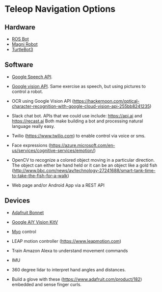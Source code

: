 # Teleop Navigation Options

## Hardware

* [ROS Bot](https://www.rosbots.com)
* [Magni Robot](https://ubiquityrobotics.com)
* [TurtleBot3](http://www.robotis.us/turtlebot-3/)


## Software

* [Google Speech API](https://cloud.google.com/speech/). 

* [Google vision API](https://cloud.google.com/vision/). Same exercise as speech, but
using pictures to control a robot.

* OCR using Google Vision API (https://hackernoon.com/optical-character-recognition-with-google-cloud-vision-api-255bb8241235)

* Slack chat bot. APIs that we could use include:
https://api.ai and https://recast.ai Both make building a bot and processing natural language really easy.

* Twilio (https://www.twilio.com) to enable control via voice or sms.

* Face expressions (https://azure.microsoft.com/en-us/services/cognitive-services/emotion/)

* OpenCV to recognize a colored object moving in a particular direction.
The object can either be hand held or it can be an object like a 
gold fish (http://www.bbc.com/news/av/technology-27241688/smart-tank-time-to-take-the-fish-for-a-walk)

* Web page and/or Android App via a REST API

## Devices

* [Adafruit Bonnet](https://www.adafruit.com/product/4085)

* [Google AIY Vision KitV](https://aiyprojects.withgoogle.com/vision/)

* [Myo](https://www.myo.com/) control

* LEAP motion controller (https://www.leapmotion.com)

* Train Amazon Alexa to understand movement commands

* IMU 

* 360 degree lidar to interpret hand angles and distances.

* Build a glove with these (https://www.adafruit.com/product/182) embedded and sense finger curls.
